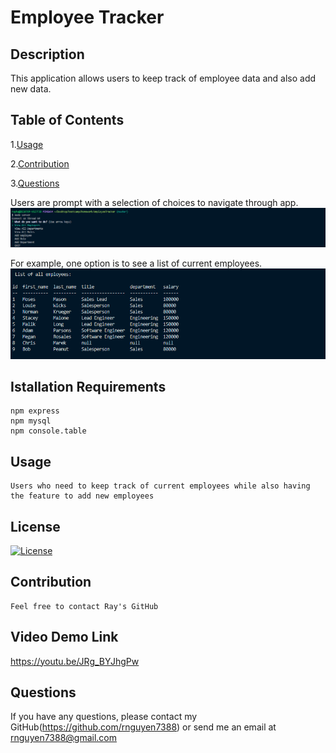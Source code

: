# Employee Tracker
## Description
  This application allows users to keep track of employee data and also add new data.
## Table of Contents
1.[Usage](#Usage)

2.[Contribution](#Contribution)

3.[Questions](#Questions)

Users are prompt with a selection of choices to navigate through app.
![](Assets/questions.PNG)

For example, one option is to see a list of current employees.
![](Assets/listofemployees.PNG)

## Istallation Requirements
    npm express
    npm mysql
    npm console.table
## Usage
    Users who need to keep track of current employees while also having the feature to add new employees
## License
[![License](https://img.shields.io/badge/license-MIT-blue.svg)](https://shields.io/)
## Contribution
    Feel free to contact Ray's GitHub
## Video Demo Link
   https://youtu.be/JRg_BYJhgPw
## Questions
If you have any questions, please contact my GitHub(https://github.com/rnguyen7388) or send me an email at rnguyen7388@gmail.com
